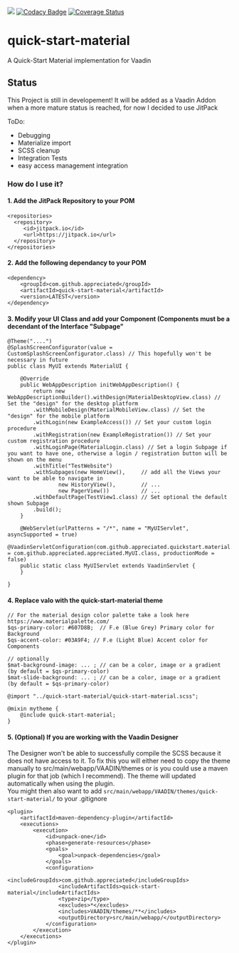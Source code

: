 [![](https://jitpack.io/v/appreciated/quick-start-material.svg)](https://jitpack.io/#appreciated/quick-start-material) 
[![Codacy Badge](https://api.codacy.com/project/badge/Grade/ebd859c2020b430790380477ab0551ef)](https://www.codacy.com/app/appreciated/quick-start-material?utm_source=github.com&amp;utm_medium=referral&amp;utm_content=appreciated/quick-start-material&amp;utm_campaign=Badge_Grade) 
[![Coverage Status](https://coveralls.io/repos/github/appreciated/quick-start-material/badge.svg?branch=master)](https://coveralls.io/github/appreciated/quick-start-material?branch=master)

# quick-start-material 
A Quick-Start Material implementation for Vaadin

## Status
This Project is still in developement! It will be added as a Vaadin Addon when a more mature status is reached, for now I decided to use JitPack

ToDo:
* Debugging 
* Materialize import
* SCSS cleanup
* Integration Tests
* easy access management integration

### How do I use it?

#### 1. Add the JitPack Repository to your POM

    <repositories>
      <repository>
         <id>jitpack.io</id>
         <url>https://jitpack.io</url>
      </repository>
    </repositories>

#### 2. Add the following dependancy to your POM
  
    <dependency>
        <groupId>com.github.appreciated</groupId>
        <artifactId>quick-start-material</artifactId>
        <version>LATEST</version>
    </dependency>
  
#### 3. Modify your UI Class and add your Component (Components must be a decendant of the Interface "Subpage"

    @Theme("....")
    @SplashScreenConfigurator(value = CustomSplashScreenConfigurator.class) // This hopefully won't be necessary in future
    public class MyUI extends MaterialUI {

        @Override
        public WebAppDescription initWebAppDescription() {
            return new WebAppDescriptionBuilder().withDesign(MaterialDesktopView.class) // Set the "design" for the desktop platform
            .withMobileDesign(MaterialMobileView.class) // Set the "design" for the mobile platform
            .withLogin(new ExampleAccess()) // Set your custom login procedure
            .withRegistration(new ExampleRegistration()) // Set your custom registration procedure
            .withLoginPage(MaterialLogin.class) // Set a login Subpage if you want to have one, otherwise a login / registration button will be shown on the menu
            .withTitle("TestWebsite")
            .withSubpages(new HomeView(),     // add all the Views your want to be able to navigate in
                    new HistoryView(),        // ...
                    new PagerView())          // ...
            .withDefaultPage(TestView1.class) // Set optional the default shown Subpage
            .build();
        }

        @WebServlet(urlPatterns = "/*", name = "MyUIServlet", asyncSupported = true)
        @VaadinServletConfiguration(com.github.appreciated.quickstart.material.ui = com.github.appreciated.appreciated.MyUI.class, productionMode = false)
        public static class MyUIServlet extends VaadinServlet {
        }

    }

#### 4. Replace valo with the quick-start-material theme 
    // For the material design color palette take a look here https://www.materialpalette.com/
    $qs-primary-color: #607D8B;  // F.e (Blue Grey) Primary color for Background
    $qs-accent-color: #03A9F4; // F.e (Light Blue) Accent color for Components
    
    // optionally
    $mat-background-image: ... ; // can be a color, image or a gradient (by default = $qs-primary-color)
    $mat-slide-background: ... ; // can be a color, image or a gradient (by default = $qs-primary-color)
    
    @import "../quick-start-material/quick-start-material.scss";

    @mixin mytheme {
        @include quick-start-material;
    }

#### 5. (Optional) If you are working with the Vaadin Designer 
The Designer won't be able to successfully compile the SCSS because it does not have access to it. To fix this you will either need to copy the theme manually to src/main/webapp/VAADIN/themes or is you could use a maven plugin for that job (which I recommend). The theme will updated automatically when using the plugin.  
You might then also want to add `src/main/webapp/VAADIN/themes/quick-start-material/` to your .gitignore

    <plugin>
        <artifactId>maven-dependency-plugin</artifactId>
        <executions>
            <execution>
                <id>unpack-one</id>
                <phase>generate-resources</phase>
                <goals>
                    <goal>unpack-dependencies</goal>
                </goals>
                <configuration>
                    <includeGroupIds>com.github.appreciated</includeGroupIds>
                    <includeArtifactIds>quick-start-material</includeArtifactIds>
                    <type>zip</type>
                    <excludes>*</excludes>
                    <includes>VAADIN/themes/**</includes>
                    <outputDirectory>src/main/webapp/</outputDirectory>
                </configuration>
            </execution>
        </executions>
    </plugin>
